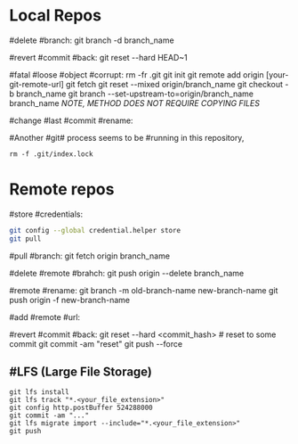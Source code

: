 # Local Repos
#delete #branch:
git branch -d branch_name

#revert #commit #back:
git reset --hard HEAD~1

#fatal #loose #object #corrupt:
rm -fr .git
git init
git remote add origin [your-git-remote-url]
git fetch
git reset --mixed origin/branch_name
git checkout -b branch_name
git branch --set-upstream-to=origin/branch_name branch_name
*NOTE, METHOD DOES NOT REQUIRE COPYING FILES*

#change #last #commit #rename:

#Another #git# process seems to be #running in this repository, 
```
rm -f .git/index.lock
```


# Remote repos

#store #credentials:
```bash
git config --global credential.helper store
git pull
```

#pull #branch:
git fetch origin branch_name

#delete #remote #brahch: 
git push origin --delete branch_name

#remote #rename:
   git branch -m old-branch-name new-branch-name
   git push origin -f new-branch-name

#add #remote #url:

#revert #commit #back:
git reset --hard <commit_hash> # reset to some commit
git commit -am "reset"
git push --force

## #LFS (Large File Storage)

```
git lfs install
git lfs track "*.<your_file_extension>"
git config http.postBuffer 524288000
git commit -am "..."
git lfs migrate import --include="*.<your_file_extension>"
git push 
```